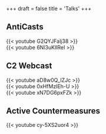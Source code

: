+++
draft = false
title = 'Talks'
+++


## AntiCasts
{{< youtube G2QYJFalj38 >}}
<br>
{{< youtube 6Nl3uKlIReI >}}
<br>

## C2 Webcast
{{< youtube aD8w0Q_IZJc >}}
<br>
{{< youtube 0xHfMzIEh-U >}}
<br>
{{< youtube xN7DG6pxFZk >}}
<br>

## Active Countermeasures
{{< youtube cy-5XS2uor4 >}}